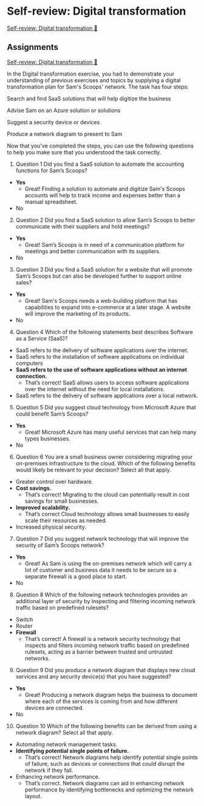 # Self-review: Digital transformation

[Self-review: Digital transformation 🔗](https://www.coursera.org/learn/introduction-to-networking-and-cloud-computing/assignment-submission/P0ozl/self-review-digital-transformation)

## Assignments

[Self-review: Digital transformation 🔗](https://www.coursera.org/learn/introduction-to-networking-and-cloud-computing/assignment-submission/P0ozl/self-review-digital-transformation/attempt)

In the Digital transformation exercise, you had to demonstrate your understanding of previous exercises and topics by supplying a digital transformation plan for Sam's Scoops' network. The task has four steps:

Search and find SaaS solutions that will help digitize the business

Advise Sam on an Azure solution or solutions

Suggest a security device or devices

Produce a network diagram to present to Sam

Now that you've completed the steps, you can use the following questions to help you make sure that you understood the task correctly.

1.  Question 1
    Did you find a SaaS solution to automate the accounting functions for Sam’s Scoops?

- **Yes**
  - Great! Finding a solution to automate and digitize Sam's Scoops accounts will help to track income and expenses better than a manual spreadsheet.
- No

2. Question 2
   Did you find a SaaS solution to allow Sam’s Scoops to better communicate with their suppliers and hold meetings?

- **Yes**
  - Great! Sam’s Scoops is in need of a communication platform for meetings and better communication with its suppliers.
- No

3. Question 3
   Did you find a SaaS solution for a website that will promote Sam’s Scoops but can also be developed further to support online sales?

- **Yes**
  - Great! Sam's Scoops needs a web-building platform that has capabilities to expand into e-commerce at a later stage. A website will improve the marketing of its products.
- No

4. Question 4
   Which of the following statements best describes Software as a Service (SaaS)?

- SaaS refers to the delivery of software applications over the internet.
- SaaS refers to the installation of software applications on individual computers
- **SaaS refers to the use of software applications without an internet connection.**
  - That’s correct! SaaS allows users to access software applications over the internet without the need for local installations.
- SaaS refers to the delivery of software applications over a local network.

5. Question 5
   Did you suggest cloud technology from Microsoft Azure that could benefit Sam’s Scoops?

- **Yes**
  - Great! Microsoft Azure has many useful services that can help many types businesses.
- No

6. Question 6
   You are a small business owner considering migrating your on-premises infrastructure to the cloud. Which of the following benefits would likely be relevant to your decision? Select all that apply.

- Greater control over hardware.
- **Cost savings.**
  - That’s correct! Migrating to the cloud can potentially result in cost savings for small businesses.
- **Improved scalability.**
  - That’s correct Cloud technology allows small businesses to easily scale their resources as needed.
- Increased physical security.

7. Question 7
   Did you suggest network technology that will improve the security of Sam’s Scoops network?

- **Yes**
  - Great! As Sam is using the on-premises network which will carry a lot of customer and business data it needs to be secure so a separate firewall is a good place to start.
- No

8. Question 8
   Which of the following network technologies provides an additional layer of security by inspecting and filtering incoming network traffic based on predefined rulesets?

- Switch
- Router
- **Firewall**
  - That’s correct! A firewall is a network security technology that inspects and filters incoming network traffic based on predefined rulesets, acting as a barrier between trusted and untrusted networks.

9. Question 9
   Did you produce a network diagram that displays new cloud services and any security device(s) that you have suggested?

- **Yes**
  - Great! Producing a network diagram helps the business to document where each of the services is coming from and how different devices are connected.
- No

10. Question 10
    Which of the following benefits can be derived from using a network diagram? Select all that apply.

- Automating network management tasks.
- **Identifying potential single points of failure.**
  - That’s correct! Network diagrams help identify potential single points of failure, such as devices or connections that could disrupt the network if they fail.
- Enhancing network performance.
  - That’s correct. Network diagrams can aid in enhancing network performance by identifying bottlenecks and optimizing the network layout.
